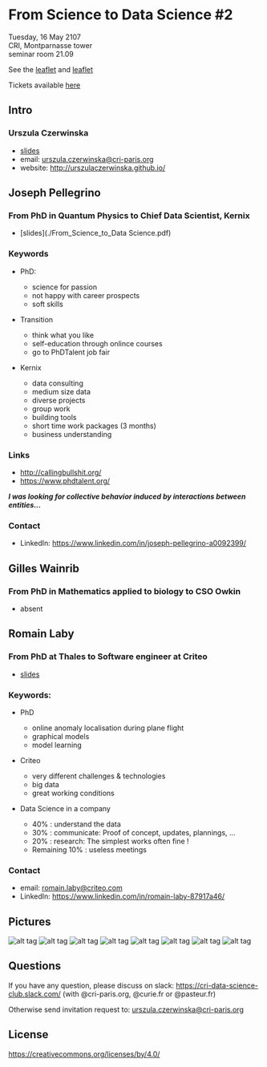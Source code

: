 # From Science to Data Science #2
Tuesday, 16 May 2107 <br>
CRI, Montparnasse tower <br>
seminar room 21.09<br>

See the [leaflet](./seminarV2.ai.pdf) and [leaflet](./seminarV3.ai.pdf)

Tickets available [here](https://events.cri-paris.org/event/24/attendees?sort_by=created_at&sort_order=desc&q=&page=1) 

## Intro

### Urszula Czerwinska
* [slides](./CRIDSclub2.pdf) 
* email: urszula.czerwinska@cri-paris.org
* website: http://urszulaczerwinska.github.io/
 

## Joseph Pellegrino
### From PhD in Quantum Physics to Chief Data Scientist, Kernix

 * [slides](./From_Science_to_Data Science.pdf) 

### Keywords
* PhD: 
  - science for passion
  - not happy with career prospects
  - soft skills 

* Transition
  - think what you like
  - self-education through onlince courses 
  - go to PhDTalent job fair 

* Kernix
  - data consulting
  - medium size data
  - diverse projects 
  - group work
  - building tools
  - short time work packages (3 months)
  - business understanding

### Links
  - http://callingbullshit.org/
  - https://www.phdtalent.org/

***I was looking for collective behavior induced by interactions between entities...***
 
### Contact
* LinkedIn: https://www.linkedin.com/in/joseph-pellegrino-a0092399/

## Gilles Wainrib
### From PhD in Mathematics applied to biology to CSO Owkin

* absent 

## Romain Laby
### From PhD at Thales to Software engineer at Criteo

 * [slides](./prez_seminaire_16mai17.pdf)  

### Keywords: 
* PhD
    - online anomaly localisation during plane flight
    - graphical models
    - model learning

* Criteo
    - very different challenges & technologies
    - big data
    - great working conditions

* Data Science in a company
    - 40% : understand the data 
    - 30% : communicate: Proof of concept, updates, plannings, ... 
    - 20% : research: The simplest works often fine !
    - Remaining 10% : useless meetings

### Contact
* email: romain.laby@criteo.com
* LinkedIn: https://www.linkedin.com/in/romain-laby-87917a46/


## Pictures
![alt tag](./Photos/IMG_20170516_151805.jpg)
![alt tag](./Photos/IMG_20170516_210307.jpg)
![alt tag](./Photos/IMG_20170516_210313.jpg)
![alt tag](./Photos/IMG_20170516_203646.jpg)
![alt tag](./Photos/IMG_20170516_201553.jpg)
![alt tag](./Photos/IMG_20170516_191653.jpg)
![alt tag](./Photos/IMG_20170516_183740.jpg)
![alt tag](./Photos/IMG_20170516_190228.jpg)

## Questions
If you have any question, please discuss on slack: https://cri-data-science-club.slack.com/ (with @cri-paris.org, @curie.fr or @pasteur.fr)

Otherwise send invitation request to: urszula.czerwinska@cri-paris.org
## License
https://creativecommons.org/licenses/by/4.0/


